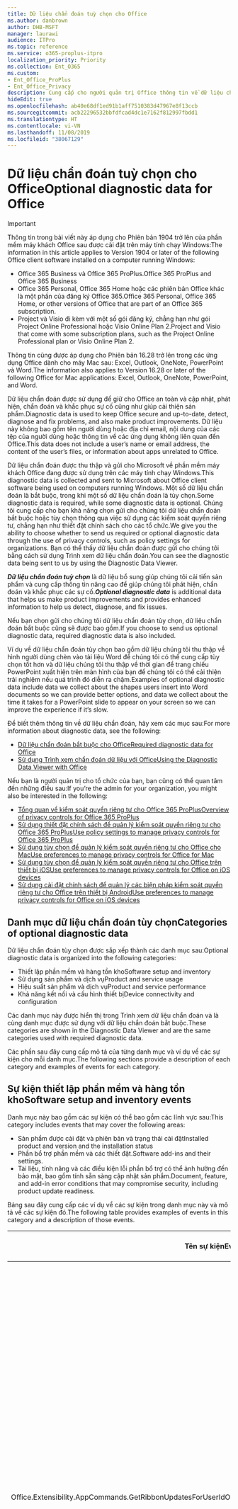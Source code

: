 ```yaml
---
title: Dữ liệu chẩn đoán tuỳ chọn cho Office
ms.author: danbrown
author: DHB-MSFT
manager: laurawi
audience: ITPro
ms.topic: reference
ms.service: o365-proplus-itpro
localization_priority: Priority
ms.collection: Ent_O365
ms.custom:
- Ent_Office_ProPlus
- Ent_Office_Privacy
description: Cung cấp cho người quản trị Office thông tin về dữ liệu chẩn đoán tùy chọn trong Office, bao gồm một số ví dụ về các sự kiện.
hideEdit: true
ms.openlocfilehash: ab40e68df1ed91b1aff7510383d47967e8f13ccb
ms.sourcegitcommit: acb22296532bbfdfcad4dc1e7162f812997fbdd1
ms.translationtype: HT
ms.contentlocale: vi-VN
ms.lasthandoff: 11/08/2019
ms.locfileid: "38067129"
---
```

# <a name="optional-diagnostic-data-for-office"></a><span data-ttu-id="68144-103">Dữ liệu chẩn đoán tuỳ chọn cho Office</span><span class="sxs-lookup"><span data-stu-id="68144-103">Optional diagnostic data for Office</span></span>

> [!IMPORTANT]
> <span data-ttu-id="68144-104">Thông tin trong bài viết này áp dụng cho Phiên bản 1904 trở lên của phần mềm máy khách Office sau được cài đặt trên máy tính chạy Windows:</span><span class="sxs-lookup"><span data-stu-id="68144-104">The information in this article applies to Version 1904 or later of the following Office client software installed on a computer running Windows:</span></span>
> - <span data-ttu-id="68144-105">Office 365 Business và Office 365 ProPlus.</span><span class="sxs-lookup"><span data-stu-id="68144-105">Office 365 ProPlus and Office 365 Business</span></span>
> - <span data-ttu-id="68144-106">Office 365 Personal, Office 365 Home hoặc các phiên bản Office khác là một phần của đăng ký Office 365.</span><span class="sxs-lookup"><span data-stu-id="68144-106">Office 365 Personal, Office 365 Home, or other versions of Office that are part of an Office 365 subscription.</span></span>
> - <span data-ttu-id="68144-107">Project và Visio đi kèm với một số gói đăng ký, chẳng hạn như gói Project Online Professional hoặc Visio Online Plan 2.</span><span class="sxs-lookup"><span data-stu-id="68144-107">Project and Visio that come with some subscription plans, such as the Project Online Professional plan or Visio Online Plan 2.</span></span>
>
> <span data-ttu-id="68144-108">Thông tin cũng được áp dụng cho Phiên bản 16.28 trở lên trong các ứng dụng Office dành cho máy Mac sau: Excel, Outlook, OneNote, PowerPoint và Word.</span><span class="sxs-lookup"><span data-stu-id="68144-108">The information also applies to Version 16.28 or later of the following Office for Mac applications: Excel, Outlook, OneNote, PowerPoint, and Word.</span></span>

<span data-ttu-id="68144-109">Dữ liệu chẩn đoán được sử dụng để giữ cho Office an toàn và cập nhật, phát hiện, chẩn đoán và khắc phục sự cố cũng như giúp cải thiện sản phẩm.</span><span class="sxs-lookup"><span data-stu-id="68144-109">Diagnostic data is used to keep Office secure and up-to-date, detect, diagnose and fix problems, and also make product improvements.</span></span> <span data-ttu-id="68144-110">Dữ liệu này không bao gồm tên người dùng hoặc địa chỉ email, nội dung của các tệp của người dùng hoặc thông tin về các ứng dụng không liên quan đến Office.</span><span class="sxs-lookup"><span data-stu-id="68144-110">This data does not include a user’s name or email address, the content of the user’s files, or information about apps unrelated to Office.</span></span>

<span data-ttu-id="68144-111">Dữ liệu chẩn đoán được thu thập và gửi cho Microsoft về phần mềm máy khách Office đang được sử dụng trên các máy tính chạy Windows.</span><span class="sxs-lookup"><span data-stu-id="68144-111">This diagnostic data is collected and sent to Microsoft about Office client software being used on computers running Windows.</span></span> <span data-ttu-id="68144-112">Một số dữ liệu chẩn đoán là bắt buộc, trong khi một số dữ liệu chẩn đoán là tùy chọn.</span><span class="sxs-lookup"><span data-stu-id="68144-112">Some diagnostic data is required, while some diagnostic data is optional.</span></span> <span data-ttu-id="68144-113">Chúng tôi cung cấp cho bạn khả năng chọn gửi cho chúng tôi dữ liệu chẩn đoán bắt buộc hoặc tùy chọn thông qua việc sử dụng các kiểm soát quyền riêng tư, chẳng hạn như thiết đặt chính sách cho các tổ chức.</span><span class="sxs-lookup"><span data-stu-id="68144-113">We give you the ability to choose whether to send us required or optional diagnostic data through the use of privacy controls, such as policy settings for organizations.</span></span> <span data-ttu-id="68144-114">Bạn có thể thấy dữ liệu chẩn đoán được gửi cho chúng tôi bằng cách sử dụng Trình xem dữ liệu chẩn đoán.</span><span class="sxs-lookup"><span data-stu-id="68144-114">You can see the diagnostic data being sent to us by using the Diagnostic Data Viewer.</span></span>

<span data-ttu-id="68144-115">***Dữ liệu chẩn đoán tuỳ chọn*** là dữ liệu bổ sung giúp chúng tôi cải tiến sản phẩm và cung cấp thông tin nâng cao để giúp chúng tôi phát hiện, chẩn đoán và khắc phục các sự cố.</span><span class="sxs-lookup"><span data-stu-id="68144-115">***Optional diagnostic data*** is additional data that helps us make product improvements and provides enhanced information to help us detect, diagnose, and fix issues.</span></span>

<span data-ttu-id="68144-116">Nếu bạn chọn gửi cho chúng tôi dữ liệu chẩn đoán tùy chọn, dữ liệu chẩn đoán bắt buộc cũng sẽ được bao gồm.</span><span class="sxs-lookup"><span data-stu-id="68144-116">If you choose to send us optional diagnostic data, required diagnostic data is also included.</span></span>

<span data-ttu-id="68144-117">Ví dụ về dữ liệu chẩn đoán tùy chọn bao gồm dữ liệu chúng tôi thu thập về hình người dùng chèn vào tài liệu Word để chúng tôi có thể cung cấp tùy chọn tốt hơn và dữ liệu chúng tôi thu thập về thời gian để trang chiếu PowerPoint xuất hiện trên màn hình của bạn để chúng tôi có thể cải thiện trải nghiệm nếu quá trình đó diễn ra chậm.</span><span class="sxs-lookup"><span data-stu-id="68144-117">Examples of optional diagnostic data include data we collect about the shapes users insert into Word documents so we can provide better options, and data we collect about the time it takes for a PowerPoint slide to appear on your screen so we can improve the experience if it’s slow.</span></span>

<span data-ttu-id="68144-118">Để biết thêm thông tin về dữ liệu chẩn đoán, hãy xem các mục sau:</span><span class="sxs-lookup"><span data-stu-id="68144-118">For more information about diagnostic data, see the following:</span></span>

- [<span data-ttu-id="68144-119">Dữ liệu chẩn đoán bắt buộc cho Office</span><span class="sxs-lookup"><span data-stu-id="68144-119">Required diagnostic data for Office</span></span>](required-diagnostic-data.md)
- [<span data-ttu-id="68144-120">Sử dụng Trình xem chẩn đoán dữ liệu với Office</span><span class="sxs-lookup"><span data-stu-id="68144-120">Using the Diagnostic Data Viewer with Office</span></span>](https://support.office.com/article/cf761ce9-d805-4c60-a339-4e07f3182855)

<span data-ttu-id="68144-121">Nếu bạn là người quản trị cho tổ chức của bạn, bạn cũng có thể quan tâm đến những điều sau:</span><span class="sxs-lookup"><span data-stu-id="68144-121">If you’re the admin for your organization, you might also be interested in the following:</span></span>

- [<span data-ttu-id="68144-122">Tổng quan về kiểm soát quyền riêng tư cho Office 365 ProPlus</span><span class="sxs-lookup"><span data-stu-id="68144-122">Overview of privacy controls for Office 365 ProPlus</span></span>](overview-privacy-controls.md)
- [<span data-ttu-id="68144-123">Sử dụng thiết đặt chính sách để quản lý kiểm soát quyền riêng tư cho Office 365 ProPlus</span><span class="sxs-lookup"><span data-stu-id="68144-123">Use policy settings to manage privacy controls for Office 365 ProPlus</span></span>](manage-privacy-controls.md)
- [<span data-ttu-id="68144-124">Sử dụng tùy chọn để quản lý kiểm soát quyền riêng tư cho Office cho Mac</span><span class="sxs-lookup"><span data-stu-id="68144-124">Use preferences to manage privacy controls for Office for Mac</span></span>](mac-privacy-preferences.md)
- [<span data-ttu-id="68144-125">Sử dụng tùy chọn để quản lý kiểm soát quyền riêng tư cho Office trên thiết bị iOS</span><span class="sxs-lookup"><span data-stu-id="68144-125">Use preferences to manage privacy controls for Office on iOS devices</span></span>](ios-privacy-preferences.md)
- [<span data-ttu-id="68144-126">Sử dụng cài đặt chính sách để quản lý các biện pháp kiểm soát quyền riêng tư cho Office trên thiết bị Android</span><span class="sxs-lookup"><span data-stu-id="68144-126">Use preferences to manage privacy controls for Office on iOS devices</span></span>](android-privacy-controls.md)

## <a name="categories-of-optional-diagnostic-data"></a><span data-ttu-id="68144-127">Danh mục dữ liệu chẩn đoán tùy chọn</span><span class="sxs-lookup"><span data-stu-id="68144-127">Categories of optional diagnostic data</span></span>

<span data-ttu-id="68144-128">Dữ liệu chẩn đoán tùy chọn được sắp xếp thành các danh mục sau:</span><span class="sxs-lookup"><span data-stu-id="68144-128">Optional diagnostic data is organized into the following categories:</span></span>

- <span data-ttu-id="68144-129">Thiết lập phần mềm và hàng tồn kho</span><span class="sxs-lookup"><span data-stu-id="68144-129">Software setup and inventory</span></span>
- <span data-ttu-id="68144-130">Sử dụng sản phẩm và dịch vụ</span><span class="sxs-lookup"><span data-stu-id="68144-130">Product and service usage</span></span>
- <span data-ttu-id="68144-131">Hiệu suất sản phẩm và dịch vụ</span><span class="sxs-lookup"><span data-stu-id="68144-131">Product and service performance</span></span>
- <span data-ttu-id="68144-132">Khả năng kết nối và cấu hình thiết bị</span><span class="sxs-lookup"><span data-stu-id="68144-132">Device connectivity and configuration</span></span>

<span data-ttu-id="68144-133">Các danh mục này được hiển thị trong Trình xem dữ liệu chẩn đoán và là cùng danh mục được sử dụng với dữ liệu chẩn đoán bắt buộc.</span><span class="sxs-lookup"><span data-stu-id="68144-133">These categories are shown in the Diagnostic Data Viewer and are the same categories used with required diagnostic data.</span></span>

<span data-ttu-id="68144-134">Các phần sau đây cung cấp mô tả của từng danh mục và ví dụ về các sự kiện cho mỗi danh mục.</span><span class="sxs-lookup"><span data-stu-id="68144-134">The following sections provide a description of each category and examples of events for each category.</span></span>

## <a name="software-setup-and-inventory-events"></a><span data-ttu-id="68144-135">Sự kiện thiết lập phần mềm và hàng tồn kho</span><span class="sxs-lookup"><span data-stu-id="68144-135">Software setup and inventory events</span></span>

<span data-ttu-id="68144-136">Danh mục này bao gồm các sự kiện có thể bao gồm các lĩnh vực sau:</span><span class="sxs-lookup"><span data-stu-id="68144-136">This category includes events that may cover the following areas:</span></span>

- <span data-ttu-id="68144-137">Sản phẩm được cài đặt và phiên bản và trạng thái cài đặt</span><span class="sxs-lookup"><span data-stu-id="68144-137">Installed product and version and the installation status</span></span>
- <span data-ttu-id="68144-138">Phần bổ trợ phần mềm và các thiết đặt.</span><span class="sxs-lookup"><span data-stu-id="68144-138">Software add-ins and their settings.</span></span>
- <span data-ttu-id="68144-139">Tài liệu, tính năng và các điều kiện lỗi phần bổ trợ có thể ảnh hưởng đến bảo mật, bao gồm tính sẵn sàng cập nhật sản phẩm.</span><span class="sxs-lookup"><span data-stu-id="68144-139">Document, feature, and add-in error conditions that may compromise security, including product update readiness.</span></span>

<span data-ttu-id="68144-140">Bảng sau đây cung cấp các ví dụ về các sự kiện trong danh mục này và mô tả về các sự kiện đó.</span><span class="sxs-lookup"><span data-stu-id="68144-140">The following table provides examples of events in this category and a description of those events.</span></span>

| <span data-ttu-id="68144-141">**Tên sự kiện**</span><span class="sxs-lookup"><span data-stu-id="68144-141">**Event name**</span></span>   | <span data-ttu-id="68144-142">**Mô tả sự kiện**</span><span class="sxs-lookup"><span data-stu-id="68144-142">**Event description**</span></span>  |
| ---- | ---- |
| <span data-ttu-id="68144-143">Office.Extensibility.AppCommands.GetRibbonUpdatesForUserId</span><span class="sxs-lookup"><span data-stu-id="68144-143">Office.Extensibility.AppCommands.GetRibbonUpdatesForUserId</span></span> | <span data-ttu-id="68144-144">Sự kiện này cho biết liệu Word có cập nhật thành công dải băng trong Giao diện người dùng Word hay không khi người dùng thay đổi danh tính của họ.</span><span class="sxs-lookup"><span data-stu-id="68144-144">This event indicates whether Word successfully updates the Ribbon in the Word User Interface when the user changes their identity.</span></span> <span data-ttu-id="68144-145">Chúng tôi sử dụng sự kiện này để phát hiện thiết lập không chính xác và các sự cố khác ảnh hưởng đến giao diện người dùng Office.</span><span class="sxs-lookup"><span data-stu-id="68144-145">We use this event to detect incorrect setup and other issues that would affect the Office user interface.</span></span> |
| <span data-ttu-id="68144-146">Office.Extensibility.AppCommands.AppCmdInstall</span><span class="sxs-lookup"><span data-stu-id="68144-146">Office.Extensibility.AppCommands.AppCmdInstall</span></span>   | <span data-ttu-id="68144-147">Sự kiện này cung cấp thông tin về phần bổ trợ Office mà người dùng đã cài đặt, bao gồm ID ứng dụng, bản dựng và phiên bản hệ điều hành, thành công của bản cài đặt và thời gian cài đặt.</span><span class="sxs-lookup"><span data-stu-id="68144-147">This event provides information about the Office add-in that the user has installed, including app ID, operating system build and version, success of installation, and duration of install.</span></span>  |

## <a name="product-and-service-usage-events"></a><span data-ttu-id="68144-148">Sự kiện sử dụng sản phẩm và dịch vụ</span><span class="sxs-lookup"><span data-stu-id="68144-148">Product and service usage events</span></span>

<span data-ttu-id="68144-149">Danh mục này bao gồm các sự kiện có thể bao gồm các lĩnh vực sau:</span><span class="sxs-lookup"><span data-stu-id="68144-149">This category includes events that may cover the following areas:</span></span>

- <span data-ttu-id="68144-150">Thành công của chức năng ứng dụng.</span><span class="sxs-lookup"><span data-stu-id="68144-150">Success of application functionality.</span></span> <span data-ttu-id="68144-151">Giới hạn mở và đóng ứng dụng và tài liệu, chỉnh sửa tệp và chia sẻ tệp (cộng tác).</span><span class="sxs-lookup"><span data-stu-id="68144-151">Limited to opening and closing of the application and documents, file editing, and file sharing (collaboration).</span></span>
- <span data-ttu-id="68144-152">Xác định xem các sự kiện tính năng cụ thể đã xảy ra hay chưa, chẳng hạn như bắt đầu hoặc dừng và tính năng có đang hoạt động hay không.</span><span class="sxs-lookup"><span data-stu-id="68144-152">Determination if specific feature events have occurred, such as start or stop, and if feature is running.</span></span>
- <span data-ttu-id="68144-153">Các tính năng trợ năng của Office</span><span class="sxs-lookup"><span data-stu-id="68144-153">Office accessibility features</span></span>

<span data-ttu-id="68144-154">Bảng sau đây cung cấp các ví dụ về các sự kiện trong danh mục này và mô tả về các sự kiện đó.</span><span class="sxs-lookup"><span data-stu-id="68144-154">The following table provides examples of events in this category and a description of those events.</span></span>

| <span data-ttu-id="68144-155">**Tên sự kiện**</span><span class="sxs-lookup"><span data-stu-id="68144-155">**Event name**</span></span>   | <span data-ttu-id="68144-156">**Mô tả sự kiện**</span><span class="sxs-lookup"><span data-stu-id="68144-156">**Event description**</span></span>  |
| ------ | ------- |
| <span data-ttu-id="68144-157">Office.Word.Commanding.Highlight</span><span class="sxs-lookup"><span data-stu-id="68144-157">Office.Word.Commanding.Highlight</span></span>  | <span data-ttu-id="68144-158">Sự kiện này cho thấy Word đã thực thi lệnh để tô sáng văn bản.</span><span class="sxs-lookup"><span data-stu-id="68144-158">This event indicates Word has executed the command to highlight text.</span></span> <span data-ttu-id="68144-159">Chúng tôi sử dụng sự kiện này để phát hiện lỗi trong lệnh tô sáng văn bản.</span><span class="sxs-lookup"><span data-stu-id="68144-159">We use this event to detect errors in the text-highlight command.</span></span>  |
| <span data-ttu-id="68144-160">Office.Translator.AddInLoaded</span><span class="sxs-lookup"><span data-stu-id="68144-160">Office.Translator.AddInLoaded</span></span>   | <span data-ttu-id="68144-161">Thông báo hoạt động để chỉ ra rằng tính năng bộ dịch đã được tải và kết xuất thành công.</span><span class="sxs-lookup"><span data-stu-id="68144-161">A heartbeat to indicate that the translator feature has been loaded and rendered successfully.</span></span>  |
| <span data-ttu-id="68144-162">Office.Graphics.GVizInsertShape</span><span class="sxs-lookup"><span data-stu-id="68144-162">Office.Graphics.GVizInsertShape</span></span> |<span data-ttu-id="68144-163">Theo dõi việc sử dụng tính năng Chèn Hình trong Word và cũng báo cáo chi tiết về các loại hình được chèn và từ nguồn nào.</span><span class="sxs-lookup"><span data-stu-id="68144-163">Tracks the usage of the Insert Shape feature in Word and also reports details of types of shapes inserted and from which source.</span></span>| 
| <span data-ttu-id="68144-164">Office.PowerPoint.PPT.Desktop.SummaryZoomInsertionRule</span><span class="sxs-lookup"><span data-stu-id="68144-164">Office.PowerPoint.PPT.Desktop.SummaryZoomInsertionRule</span></span>   | <span data-ttu-id="68144-165">Sự kiện này xác định xem có bất kỳ phần nào trong tài liệu hay không khi người dùng đang chèn Thu phóng Tóm tắt và nếu người dùng chọn xóa các phần hiện có.</span><span class="sxs-lookup"><span data-stu-id="68144-165">This event determines if there are any sections present in a document when the user is inserting Summary Zoom and if the user chooses to delete existing sections.</span></span> |
| <span data-ttu-id="68144-166">Office.Security.SecureReaderHost.ProtectedViewValidation</span><span class="sxs-lookup"><span data-stu-id="68144-166">Office.Security.SecureReaderHost.ProtectedViewValidation</span></span> | <span data-ttu-id="68144-167">Theo dõi thời điểm và lý do tại sao tệp được mở trong Dạng xem được bảo vệ.</span><span class="sxs-lookup"><span data-stu-id="68144-167">Tracks when and why a file is opened in Protected View.</span></span> <span data-ttu-id="68144-168">Được sử dụng để chẩn đoán các điều kiện mà trong đó Chế độ xem được bảo vệ có thể không được kích hoạt chính xác để đảm bảo tính năng này hoạt động tốt.</span><span class="sxs-lookup"><span data-stu-id="68144-168">Used to diagnose conditions where Protected View may not be correctly triggered to ensure the feature is working properly.</span></span> |

## <a name="product-and-service-performance-events"></a><span data-ttu-id="68144-169">Sự kiện hiệu suất sản phẩm và dịch vụ</span><span class="sxs-lookup"><span data-stu-id="68144-169">Product and service performance events</span></span>

<span data-ttu-id="68144-170">Danh mục này bao gồm các sự kiện có thể bao gồm các lĩnh vực sau:</span><span class="sxs-lookup"><span data-stu-id="68144-170">This category includes events that may cover the following areas:</span></span>

- <span data-ttu-id="68144-171">Ứng dụng không mong muốn thoát (sự cố) và trạng thái của ứng dụng khi điều đó xảy ra.</span><span class="sxs-lookup"><span data-stu-id="68144-171">Unexpected application exits (crashes) and the state of the application when that happens.</span></span>
- <span data-ttu-id="68144-172">Thời gian phản hồi hoặc hiệu suất kém cho các tình huống như ứng dụng khởi động hoặc mở tệp.</span><span class="sxs-lookup"><span data-stu-id="68144-172">Poor response time or performance for scenarios such as application start up or opening a file.</span></span>
- <span data-ttu-id="68144-173">Lỗi về chức năng của một tính năng hoặc trải nghiệm người dùng.</span><span class="sxs-lookup"><span data-stu-id="68144-173">Errors in functionality of a feature or user experience.</span></span>

<span data-ttu-id="68144-174">Bảng sau đây cung cấp các ví dụ về các sự kiện trong danh mục này và mô tả về các sự kiện đó.</span><span class="sxs-lookup"><span data-stu-id="68144-174">The following table provides examples of events in this category and a description of those events.</span></span>

| <span data-ttu-id="68144-175">**Tên sự kiện**</span><span class="sxs-lookup"><span data-stu-id="68144-175">**Event name**</span></span>    | <span data-ttu-id="68144-176">**Mô tả sự kiện**</span><span class="sxs-lookup"><span data-stu-id="68144-176">**Event description**</span></span>   |
| --------------- | -------------- |
| <span data-ttu-id="68144-177">Office.Word.Word.CoreSaveTime100ns</span><span class="sxs-lookup"><span data-stu-id="68144-177">Office.Word.Word.CoreSaveTime100ns</span></span>     | <span data-ttu-id="68144-178">Sự kiện này ghi lại hiệu suất của hoạt động lưu tài liệu bằng Word.</span><span class="sxs-lookup"><span data-stu-id="68144-178">This event logs the performance of a document save activity by Word.</span></span> <span data-ttu-id="68144-179">Chúng tôi sử dụng sự kiện này để phát hiện lỗi và các vấn đề về hiệu suất trong hoạt động lưu tài liệu Word.</span><span class="sxs-lookup"><span data-stu-id="68144-179">We use this event to detect errors and performance issues in the Word save document activity.</span></span>|
| <span data-ttu-id="68144-180">Office.Identity.SignInForWamAccountAad</span><span class="sxs-lookup"><span data-stu-id="68144-180">Office.Identity.SignInForWamAccountAad</span></span>  | <span data-ttu-id="68144-181">Sự kiện này được gửi khi người dùng đăng nhập vào tài khoản Active Directory Azure với thư viện Trình quản lý tài khoản web (WAM).</span><span class="sxs-lookup"><span data-stu-id="68144-181">This event is sent when a user is signed in to an Azure Active Directory account with Web Account Manager (WAM) library.</span></span> <span data-ttu-id="68144-182">Sự kiện này sẽ gửi siêu dữ liệu như AppName, AppVersion và ErrorCode nếu sự kiện không thành công.</span><span class="sxs-lookup"><span data-stu-id="68144-182">This event sends metadata such as AppName, AppVersion, and ErrorCode if the event failed.</span></span> |
| <span data-ttu-id="68144-183">Office.PowerPoint.PPT.Desktop.FileOpen.FirstSlideMasterThumbnailRenderTime</span><span class="sxs-lookup"><span data-stu-id="68144-183">Office.PowerPoint.PPT.Desktop.FileOpen.FirstSlideMasterThumbnailRenderTime</span></span> | <span data-ttu-id="68144-184">Sự kiện này thu thập khoảng thời gian cần thiết để hiển thị hình thu nhỏ chính của trang chiếu đầu tiên trong PowerPoint.</span><span class="sxs-lookup"><span data-stu-id="68144-184">This event collects the length of time it takes to render the first slide master thumbnail in PowerPoint.</span></span>  |
| <span data-ttu-id="68144-185">Office.Extensibility.Diagnostics</span><span class="sxs-lookup"><span data-stu-id="68144-185">Office.Extensibility.Diagnostics</span></span>   | <span data-ttu-id="68144-186">Sự kiện này cung cấp thông tin chẩn đoán chung cho các phần bổ trợ Office, chẳng hạn như báo cáo sự cố để gỡ lỗi.</span><span class="sxs-lookup"><span data-stu-id="68144-186">This event provides general diagnostic information for Office add-ins, such as crash reports for debugging.</span></span>|

## <a name="device-connectivity-and-configuration-events"></a><span data-ttu-id="68144-187">Sự kiện khả năng kết nối và cấu hình</span><span class="sxs-lookup"><span data-stu-id="68144-187">Device connectivity and configuration events</span></span>

<span data-ttu-id="68144-188">Danh mục này bao gồm các sự kiện có thể bao gồm các lĩnh vực sau:</span><span class="sxs-lookup"><span data-stu-id="68144-188">This category includes events that may cover the following areas:</span></span>

- <span data-ttu-id="68144-189">Trạng thái kết nối mạng và cài đặt thiết bị, chẳng hạn như bộ nhớ.</span><span class="sxs-lookup"><span data-stu-id="68144-189">Network connection state and device settings, such as memory.</span></span>

<span data-ttu-id="68144-190">Bảng sau đây cung cấp các ví dụ về các sự kiện trong danh mục này và mô tả về các sự kiện đó.</span><span class="sxs-lookup"><span data-stu-id="68144-190">The following table provides examples of events in this category and a description of those events.</span></span>

| <span data-ttu-id="68144-191">**Tên sự kiện**</span><span class="sxs-lookup"><span data-stu-id="68144-191">**Event name**</span></span>                    | <span data-ttu-id="68144-192">**Mô tả sự kiện**</span><span class="sxs-lookup"><span data-stu-id="68144-192">**Event description**</span></span>                                                                                                                                                     |
| ------ | ----- |
| <span data-ttu-id="68144-193">Office.Graphics.ArtViewValidate</span><span class="sxs-lookup"><span data-stu-id="68144-193">Office.Graphics.ArtViewValidate</span></span> | <span data-ttu-id="68144-194">Sự kiện này ghi lại xác nhận kết quả của Chế độ xem đồ họa hỗ trợ Giao diện người dùng đồ họa.</span><span class="sxs-lookup"><span data-stu-id="68144-194">This event logs validation the results of Graphics View that supports Graphics User Interface.</span></span> <span data-ttu-id="68144-195">Chúng tôi sử dụng sự kiện này để thu thập dữ liệu sử dụng và lỗi về kết xuất đồ họa.</span><span class="sxs-lookup"><span data-stu-id="68144-195">We use the event to collect usage and error data about graphics rendering.</span></span> |
| <span data-ttu-id="68144-196">Office.Graphics.ARCExceptionScope</span><span class="sxs-lookup"><span data-stu-id="68144-196">Office.Graphics.ARCExceptionScope</span></span> | <span data-ttu-id="68144-197">Sự kiện này theo dõi các lỗi kết xuất bắt nguồn từ công cụ kết xuất.</span><span class="sxs-lookup"><span data-stu-id="68144-197">This event tracks rendering failures coming from the rendering engine.</span></span> |
| <span data-ttu-id="68144-198">Office.Extensibility.ODPLatency</span><span class="sxs-lookup"><span data-stu-id="68144-198">Office.Extensibility.ODPLatency</span></span>   | <span data-ttu-id="68144-199">Sự kiện này cung cấp thông tin về tốc độ và kết nối mạng của người dùng.</span><span class="sxs-lookup"><span data-stu-id="68144-199">This event provides information about the user’s network connection and speed.</span></span>     |
